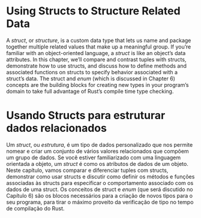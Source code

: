 ﻿# Using Structs to Structure Related Data

A *struct*, or *structure*, is a custom data type that lets us name and package
together multiple related values that make up a meaningful group. If you’re
familiar with an object-oriented language, a *struct* is like an object’s data
attributes. In this chapter, we’ll compare and contrast tuples with structs,
demonstrate how to use structs, and discuss how to define methods and 
associated functions on structs to specify behavior associated with a struct’s
data. The struct and *enum* (which is discussed in Chapter 6) concepts are the 
building blocks for creating new types in your program’s domain to take full
advantage of Rust’s compile time type checking.

# Usando Structs para estruturar dados relacionados

Um *struct*, ou *estrutura*, é um tipo de dados personalizado que nos permite
nomear e criar um conjunto de vários valores relacionados que compõem um grupo 
de dados. Se você estiver familiarizado com uma linguagem orientada a objeto, 
um *struct* é como os atributos de dados de um objeto. Neste capítulo, vamos 
comparar e diferenciar tuples com structs, demonstrar como usar structs e 
discutir como definir os métodos e funções associadas às structs para 
especificar o comportamento associado com os dados de uma struct. Os conceitos
de struct e *enum* (que será discutido no Capítulo 6) são os blocos necessários 
para a criação de novos tipos para o seu programa, para tirar o máximo proveito
da verificação de tipo no tempo de compilação do Rust.

